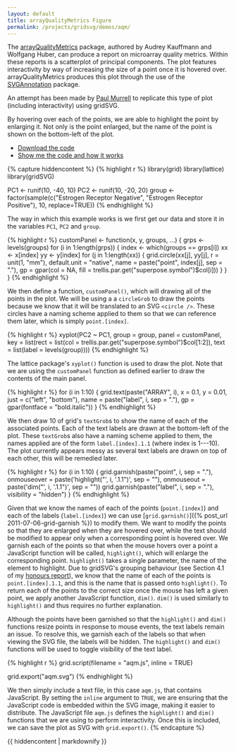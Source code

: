 ```yaml
---
layout: default
title: arrayQualityMetrics Figure
permalink: /projects/gridsvg/demos/aqm/
---
```


The
[arrayQualityMetrics](https://bioconductor.org/packages/release/bioc/html/arrayQualityMetrics.html)
package, authored by Audrey Kauffmann and Wolfgang Huber, can produce a report
on microarray quality metrics. Within these reports is a scatterplot of
principal components. The plot features interactivity by way of increasing the
size of a point once it is hovered over. arrayQualityMetrics produces this plot
through the use of the [SVGAnnotation](http://www.omegahat.org/SVGAnnotation/)
package.

An attempt has been made by [Paul
Murrell](https://www.stat.auckland.ac.nz/~paul/) to replicate this type of plot
(including interactivity) using gridSVG.

<object data="/projects/gridsvg/demos/aqm/aqm.svg" type="image/svg+xml" class="span-90pc"></object>

By hovering over each of the points, we are able to highlight the point by
enlarging it. Not only is the point enlarged, but the name of the point is
shown on the bottom-left of the plot.

* [Download the code](/projects/gridsvg/demos/aqm/aqm-code.zip)
* <a id="gridsvg-code-toggle" href="#">Show me the code and how it works</a>

{% capture hiddencontent %}
{% highlight r %}
library(grid)
library(lattice)
library(gridSVG)

PC1 <- runif(10, -40, 10)
PC2 <- runif(10, -20, 20)
group <- factor(sample(c("Estrogen Receptor Negative",
                         "Estrogen Receptor Positive"),
                       10, replace=TRUE))
{% endhighlight %}

The way in which this example works is we first get our data and store it in
the variables `PC1`, `PC2` and `group`.

{% highlight r %}
customPanel <- function(x, y, groups, ...) {
    grps <- levels(groups)
    for (i in 1:length(grps)) {
        index <- which(groups == grps[i])
        xx <- x[index]
        yy <- y[index]
        for (j in 1:length(xx)) {
            grid.circle(xx[j], yy[j], r = unit(1, "mm"),
                        default.unit = "native",
                        name = paste("point", index[j], sep = "."),
                        gp = gpar(col = NA,
                          fill = trellis.par.get("superpose.symbol")$col[i]))
        }
    }
}
{% endhighlight %}

We then define a function, `customPanel()`, which will drawing all of the
points in the plot. We will be using a a `circleGrob` to draw the points
because we know that it will be translated to an SVG `<circle />`. These
circles have a naming scheme applied to them so that we can reference them
later, which is simply `point.[index]`.

{% highlight r %}
xyplot(PC2 ~ PC1, group = group,
       panel = customPanel,
       key = list(rect = list(col = trellis.par.get("superpose.symbol")$col[1:2]),
                  text = list(label = levels(group))))
{% endhighlight %}

The lattice package's `xyplot()` function is used to draw the plot. Note that we
are using the `customPanel` function as defined earlier to draw the contents of
the main panel.

{% highlight r %}
for (i in 1:10) {
    grid.text(paste("ARRAY", i), x = 0.1, y = 0.01,
              just = c("left", "bottom"),
              name = paste("label", i, sep = "."),
              gp = gpar(fontface = "bold.italic"))
}
{% endhighlight %}

We then draw 10 of grid's `textGrob`s to show the name of each of the
associated points. Each of the text labels are drawn at the bottom-left of the
plot. These `textGrob`s also have a naming scheme applied to them, the names
applied are of the form `label.[index].1.1` (where index is 1---10). The plot
currently appears messy as several text labels are drawn on top of each other,
this will be remedied later.

{% highlight r %}
for (i in 1:10) {
    grid.garnish(paste("point", i, sep = "."), 
                 onmouseover = paste('highlight("', i, '.1.1")', sep = ""),
                 onmouseout = paste('dim("', i, '.1.1")', sep = ""))
    grid.garnish(paste("label", i, sep = "."),
                 visibility = "hidden")
}
{% endhighlight %}

Given that we know the names of each of the points (`point.[index]`) and each
of the labels (`label.[index]`) we can use [`grid.garnish()`]({% post_url 2011-07-06-grid-garnish %})
to modify them. We want to modify the points so that they are enlarged when
they are hovered over, while the text should be modified to appear only when a
corresponding point is hovered over. We garnish each of the points so that when
the mouse hovers over a point a JavaScript function will be called,
`highlight()`, which will enlarge the corresponding point. `highlight()` takes
a single parameter, the name of the element to highlight. Due to gridSVG's
grouping behaviour (see Section 4.1 of my [honours report](/files/sjp-hons-report.pdf)),
we know that the name of each of the points is `point.[index].1.1`, and this is
the name that is passed onto `highlight()`. To return each of the points to the
correct size once the mouse has left a given point, we apply another JavaScript
function, `dim()`. `dim()` is used similarly to `highlight()` and thus requires
no further explanation.

Although the points have been garnished so that the `highlight()` and `dim()`
functions resize points in response to mouse events, the text labels remain an
issue. To resolve this, we garnish each of the labels so that when viewing the
SVG file, the labels will be hidden. The `highlight()` and `dim()` functions
will be used to toggle visibility of the text label.

{% highlight r %}
grid.script(filename = "aqm.js", inline = TRUE)

grid.export("aqm.svg")
{% endhighlight %}

We then simply include a text file, in this case `aqm.js`, that contains
JavaScript. By setting the `inline` argument to `TRUE`, we are ensuring that
the JavaScript code is embedded within the SVG image, making it easier to
distribute. The JavaScript file `aqm.js` defines the `highlight()` and `dim()`
functions that we are using to perform interactivity. Once this is included, we
can save the plot as SVG with `grid.export()`.
{% endcapture %}

<div id="hidden-gridsvg-code">
{{ hiddencontent | markdownify }}
</div>

<script type="text/javascript" src="/scripts/gridsvg-scripts.js"></script>
